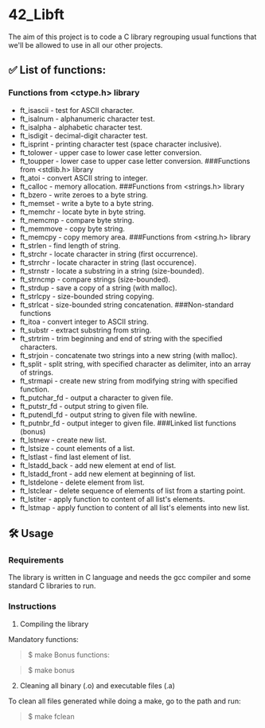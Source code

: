 # 42_Libft

The aim of this project is to code a C library regrouping usual functions that we'll be allowed to use in all our other projects.

## :white_check_mark: List of functions:
### Functions from <ctype.h> library
- ft_isascii - test for ASCII character.
- ft_isalnum - alphanumeric character test.
- ft_isalpha - alphabetic character test.
- ft_isdigit - decimal-digit character test.
- ft_isprint - printing character test (space character inclusive).
- ft_tolower - upper case to lower case letter conversion.
- ft_toupper - lower case to upper case letter conversion.
###Functions from <stdlib.h> library
- ft_atoi - convert ASCII string to integer.
- ft_calloc - memory allocation.
###Functions from <strings.h> library
- ft_bzero - write zeroes to a byte string.
- ft_memset - write a byte to a byte string.
- ft_memchr - locate byte in byte string.
- ft_memcmp - compare byte string.
- ft_memmove - copy byte string.
- ft_memcpy - copy memory area.
###Functions from <string.h> library
- ft_strlen - find length of string.
- ft_strchr - locate character in string (first occurrence).
- ft_strrchr - locate character in string (last occurence).
- ft_strnstr - locate a substring in a string (size-bounded).
- ft_strncmp - compare strings (size-bounded).
- ft_strdup - save a copy of a string (with malloc).
- ft_strlcpy - size-bounded string copying.
- ft_strlcat - size-bounded string concatenation.
###Non-standard functions
- ft_itoa - convert integer to ASCII string.
- ft_substr - extract substring from string.
- ft_strtrim - trim beginning and end of string with the specified characters.
- ft_strjoin - concatenate two strings into a new string (with malloc).
- ft_split - split string, with specified character as delimiter, into an array of strings.
- ft_strmapi - create new string from modifying string with specified function.
- ft_putchar_fd - output a character to given file.
- ft_putstr_fd - output string to given file.
- ft_putendl_fd - output string to given file with newline.
- ft_putnbr_fd - output integer to given file.
###Linked list functions (bonus)
- ft_lstnew - create new list.
- ft_lstsize - count elements of a list.
- ft_lstlast - find last element of list.
- ft_lstadd_back - add new element at end of list.
- ft_lstadd_front - add new element at beginning of list.
- ft_lstdelone - delete element from list.
- ft_lstclear - delete sequence of elements of list from a starting point.
- ft_lstiter - apply function to content of all list's elements.
- ft_lstmap - apply function to content of all list's elements into new list.

## 🛠️ Usage
### Requirements
The library is written in C language and needs the gcc compiler and some standard C libraries to run.

### Instructions
1. Compiling the library

Mandatory functions:

> $ make
Bonus functions:

> $ make bonus
2. Cleaning all binary (.o) and executable files (.a)

To clean all files generated while doing a make, go to the path and run:

> $ make fclean
